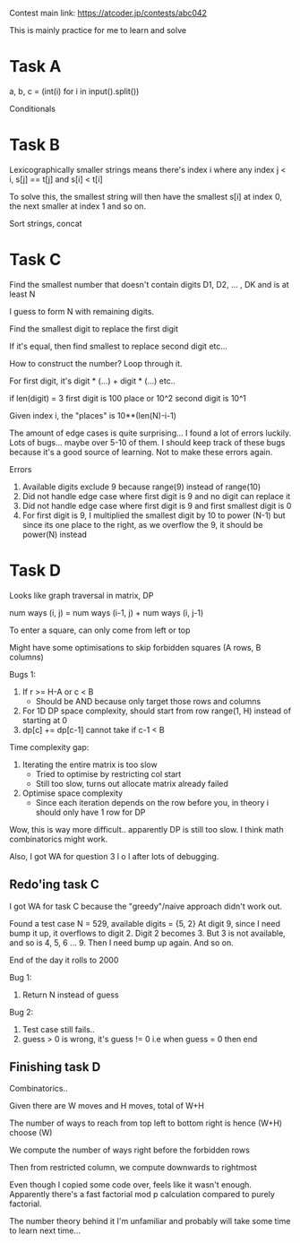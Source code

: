 Contest main link: https://atcoder.jp/contests/abc042

This is mainly practice for me to learn and solve

# Task A

a, b, c = (int(i) for i in input().split())

Conditionals

# Task B

Lexicographically smaller strings means there's index i where any index j < i, s[j] == t[j] and s[i] < t[i]

To solve this, the smallest string will then have the smallest s[i] at index 0, the next smaller at index 1 and so on.

Sort strings, concat


# Task C

Find the smallest number that doesn't contain digits D1, D2, ... , DK and is at least N

I guess to form N with remaining digits.

Find the smallest digit to replace the first digit

If it's equal, then find smallest to replace second digit etc...


How to construct the number?
Loop through it.

For first digit, it's digit * (...) + digit * (...) etc..

if len(digit) = 3
    first digit is 100 place or 10^2
    second digit is 10^1

Given index i, the "places" is 10**(len(N)-i-1)

The amount of edge cases is quite surprising... I found a lot of errors luckily. Lots of bugs... maybe over 5-10 of them. I should keep track of these bugs because it's a good source of learning. Not to make these errors again. 

Errors
1. Available digits exclude 9 because range(9) instead of range(10)
2. Did not handle edge case where first digit is 9 and no digit can replace it
3. Did not handle edge case where first digit is 9 and first smallest digit is 0
4. For first digit is 9, I multiplied the smallest digit by 10 to power (N-1) but since its one place to the right, as we overflow the 9, it should be power(N) instead



# Task D


Looks like graph traversal in matrix, DP

num ways (i, j) = num ways (i-1, j) + num ways (i, j-1)

To enter a square, can only come from left or top

Might have some optimisations to skip forbidden squares (A rows, B columns)


Bugs 1:
1. If r >= H-A or c < B 
    - Should be AND because only target those rows and columns 
2. For 1D DP space complexity, should start from row range(1, H) instead of starting at 0
3. dp[c] += dp[c-1] cannot take if c-1 < B

Time complexity gap:
1. Iterating the entire matrix is too slow
    - Tried to optimise by restricting col start
    - Still too slow, turns out allocate matrix already failed
2. Optimise space complexity
    - Since each iteration depends on the row before you, in theory i should only have 1 row for DP

Wow, this is way more difficult.. apparently DP is still too slow. I think math combinatorics might work.

Also, I got WA for question 3 l o l after lots of debugging.


## Redo'ing task C

I got WA for task C because the "greedy"/naive approach didn't work out.

Found a test case N = 529, available digits = {5, 2}
At digit 9, since I need bump it up, it overflows to digit 2. Digit 2 becomes 3. But 3 is not available, and so is 4, 5, 6 ... 9. Then I need bump up again. And so on.

End of the day it rolls to 2000

Bug 1:
1. Return N instead of guess

Bug 2:
1. Test case still fails..
2. guess > 0 is wrong, it's guess != 0 i.e when guess = 0 then end


## Finishing task D

Combinatorics..

Given there are W moves and H moves, total of W+H

The number of ways to reach from top left to bottom right is hence (W+H) choose (W)

We compute the number of ways right before the forbidden rows

Then from restricted column, we compute downwards to rightmost

Even though I copied some code over, feels like it wasn't enough. Apparently there's a fast factorial mod p calculation compared to purely factorial.

The number theory behind it I'm unfamiliar and probably will take some time to learn next time...


